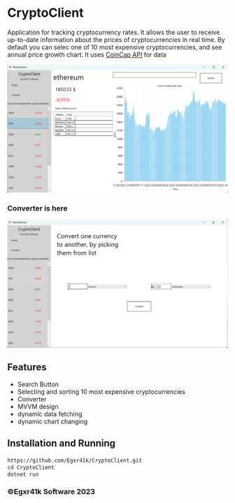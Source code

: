 # CryptoClient

Application for tracking cryptocurrency rates. It allows the user to receive up-to-date information about the prices of cryptocurrencies in real time.
By default you can selec one of 10 most expensive cryptocurrencies, and seе annual price growth chart.
It uses [CoinCap API](https://docs.coincap.io) for data

![Details Screen](https://github.com/Egxr41k/CryptoClient/blob/master/CryptoClient/first-preview.png?raw=true)


### Converter is here

![Details Screen](https://github.com/Egxr41k/CryptoClient/blob/master/CryptoClient/second-preview.png?raw=true)

## Features
- Search Button
- Selecting and sorting 10 most expensive cryptocurrencies 
- Converter
- MVVM design
- dynamic data fetching
- dynamic chart changing

## Installation and Running 
```
https://github.com/Egxr41k/CryptoClient.git
cd CryptoClient
dotnet run
```

### ©Egxr41k Software 2023
